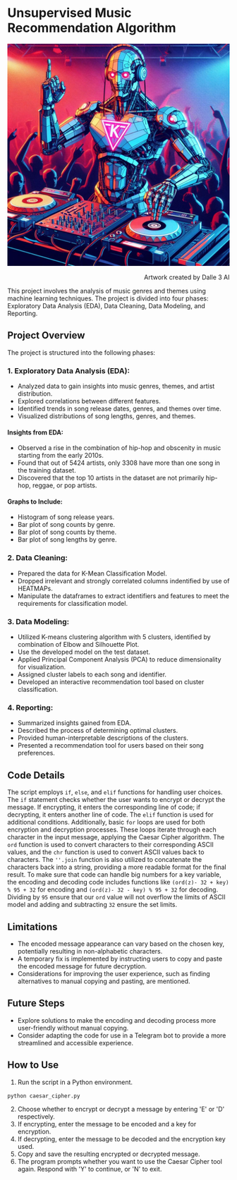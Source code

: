 # Unsupervised Music Recommendation Algorithm
![Dalle3_ART](docs/dalle3.png)
<p align="right">
  Artwork created by Dalle 3 AI
</p>

This project involves the analysis of music genres and themes using machine learning techniques. The project is divided into four phases: Exploratory Data Analysis (EDA), Data Cleaning, Data Modeling, and Reporting.

## Project Overview
The project is structured into the following phases:

### 1. Exploratory Data Analysis (EDA):

- Analyzed data to gain insights into music genres, themes, and artist distribution.
- Explored correlations between different features.
- Identified trends in song release dates, genres, and themes over time.
- Visualized distributions of song lengths, genres, and themes.

#### Insights from EDA:
- Observed a rise in the combination of hip-hop and obscenity in music starting from the early 2010s.
- Found that out of 5424 artists, only 3308 have more than one song in the training dataset.
- Discovered that the top 10 artists in the dataset are not primarily hip-hop, reggae, or pop artists.

#### Graphs to Include:
- Histogram of song release years.
- Bar plot of song counts by genre.
- Bar plot of song counts by theme.
- Bar plot of song lengths by genre.

### 2. Data Cleaning:

- Prepared the data for K-Mean Classification Model.
- Dropped irrelevant and strongly correlated columns indentified by use of HEATMAPs.
- Manipulate the dataframes to extract identifiers and features to meet the requirements for classification model.

### 3. Data Modeling:

- Utilized K-means clustering algorithm with 5 clusters, identified by combination of Elbow and Silhouette  Plot.
- Use the developed model on the test dataset.
- Applied Principal Component Analysis (PCA) to reduce dimensionality for visualization.
- Assigned cluster labels to each song and identifier.
- Developed an interactive recommendation tool based on cluster classification.

### 4. Reporting:

- Summarized insights gained from EDA.
- Described the process of determining optimal clusters.
- Provided human-interpretable descriptions of the clusters.
- Presented a recommendation tool for users based on their song preferences.

## Code Details
The script employs `if`, `else`, and `elif` functions for handling user choices. The `if` statement checks whether the user wants to encrypt or decrypt the message. If encrypting, it enters the corresponding line of code; if decrypting, it enters another line of code. The `elif` function is used for additional conditions. Additionally, basic `for` loops are used for both encryption and decryption processes. These loops iterate through each character in the input message, applying the Caesar Cipher algorithm. The `ord` function is used to convert characters to their corresponding ASCII values, and the `chr` function is used to convert ASCII values back to characters. The `''.join` function is also utilized to concatenate the characters back into a string, providing a more readable format for the final result. To make sure that code can handle big numbers for a key variable, the encoding and decoding code includes functions like `(ord(z)- 32 + key) % 95 + 32` for encoding and `(ord(z)- 32 - key) % 95 + 32` for decoding. Dividing by `95` ensure that our `ord` value will not overflow the limits of ASCII model and adding and subtracting `32` ensure the set limits.  

## Limitations
- The encoded message appearance can vary based on the chosen key, potentially resulting in non-alphabetic characters.
- A temporary fix is implemented by instructing users to copy and paste the encoded message for future decryption.
- Considerations for improving the user experience, such as finding alternatives to manual copying and pasting, are mentioned.

## Future Steps
- Explore solutions to make the encoding and decoding process more user-friendly without manual copying.
- Consider adapting the code for use in a Telegram bot to provide a more streamlined and accessible experience.

## How to Use
1. Run the script in a Python environment.
```bash
python caesar_cipher.py
```
2. Choose whether to encrypt or decrypt a message by entering 'E' or 'D' respectively.
3. If encrypting, enter the message to be encoded and a key for encryption.
4. If decrypting, enter the message to be decoded and the encryption key used.
5. Copy and save the resulting encrypted or decrypted message.
6. The program prompts whether you want to use the Caesar Cipher tool again. Respond with 'Y' to continue, or 'N' to exit.
